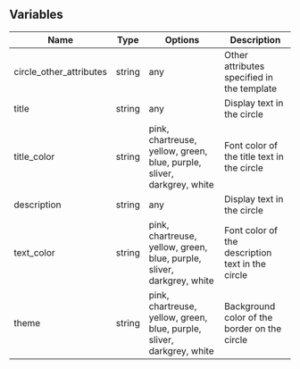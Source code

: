 ## Variables
| Name                    | Type    | Options                                                                | Description                                            |
|-------------------------|---------|----------------------------------------------------------------------- |--------------------------------------------------------|
| circle_other_attributes | string  | any                                                                    | Other attributes specified in the template             |    
| title                   | string  | any                                                                    | Display text in the circle                             |
| title_color             | string  | pink, chartreuse, yellow, green, blue, purple, sliver, darkgrey, white | Font color of the title text in the circle             |
| description             | string  | any                                                                    | Display text in the circle                             |
| text_color              | string  | pink, chartreuse, yellow, green, blue, purple, sliver, darkgrey, white | Font color of the description text in the circle             |
| theme                   | string  | pink, chartreuse, yellow, green, blue, purple, sliver, darkgrey, white | Background color of the border on the circle           |          

    


